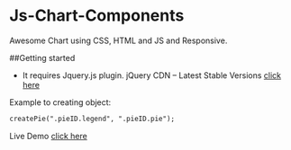 # Js-Chart-Components
Awesome Chart using CSS, HTML and JS and Responsive.

##Getting started

- It requires Jquery.js plugin.
jQuery CDN – Latest Stable Versions [click here](https://code.jquery.com/)


Example to creating object:
```html
createPie(".pieID.legend", ".pieID.pie");
```

Live Demo [click here](http://codepen.io/leoneloliver/full/RpOvbK/)
